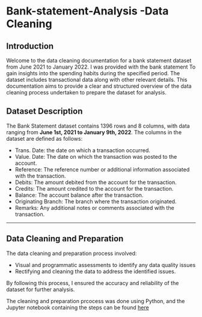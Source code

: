 # Bank-statement-Analysis -Data Cleaning

## Introduction
Welcome to the data cleaning documentation for a bank statement dataset from June 2021 to January 2022. I was provided with the bank statement To gain insights into the spending habits during the specified period. The dataset includes transactional data along with other relevant details.
This documentation aims to provide a clear and structured overview of the data cleaning process undertaken to prepare the dataset for analysis. 

## Dataset Description
The Bank Statement dataset contains 1396 rows and 8 columns, with data ranging from **June 1st, 2021 to January 9th, 2022**. The columns in the dataset are defined as follows:
* Trans. Date: the date on which a transaction occurred.
* Value. Date: The date on which the transaction was posted to the account.
* Reference: The reference number or additional information associated with the transaction.
* Debits: The amount debited from the account for the transaction.
* Credits: The amount credited to the account for the transaction.
* Balance: The account balance after the transaction.
* Originating Branch: The branch where the transaction originated.
* Remarks: Any additional notes or comments associated with the transaction.

***

## Data Cleaning and Preparation
The data cleaning and preparation process involved:
* Visual and programmatic assessments to identify any data quality issues
* Rectifying and cleaning the data to address the identified issues.

By following this process, I ensured the accuracy and reliability of the dataset for further analysis.

The cleaning and preparation prcocess was done using Python, and the Jupyter notebook containing the steps can be found [here](https://github.com/azeezat123/Bank-statement-Analysis/blob/main/Bank%20Statement%20Analysis%20-%20Data%20Cleaning.ipynb)
